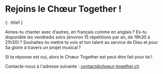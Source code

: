 # Rejoins le Chœur Together !
{: .title1 }

Aimes-tu chanter avec d’autres, en français comme en anglais ?
Es-tu disponible les vendredis soirs (environ 15 répétitions par an, de 19h30 à 21h30) ?
Souhaites-tu mettre ta voix et ton talent au service de Dieu et pour Sa gloire à travers un projet musical ?

Si ta réponse est oui, alors le Chœur Together est peut-être fait pour toi !

Contacte-nous à l'adresse suivante : [contact@choeur-together.ch](mailto:contact@choeur-together.ch)

